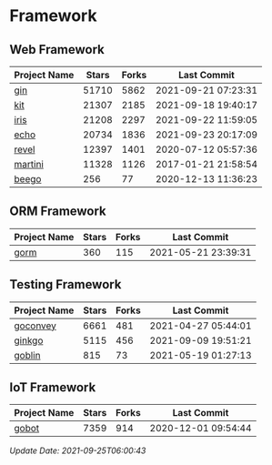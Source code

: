 # Framework

## Web Framework
| Project Name | Stars | Forks | Last Commit |
| ------------ | ----- | ----- | ----------- |
| [gin](https://github.com/gin-gonic/gin) | 51710 | 5862 | 2021-09-21 07:23:31 |
| [kit](https://github.com/go-kit/kit) | 21307 | 2185 | 2021-09-18 19:40:17 |
| [iris](https://github.com/kataras/iris) | 21208 | 2297 | 2021-09-22 11:59:05 |
| [echo](https://github.com/labstack/echo) | 20734 | 1836 | 2021-09-23 20:17:09 |
| [revel](https://github.com/revel/revel) | 12397 | 1401 | 2020-07-12 05:57:36 |
| [martini](https://github.com/go-martini/martini) | 11328 | 1126 | 2017-01-21 21:58:54 |
| [beego](https://github.com/astaxie/beego) | 256 | 77 | 2020-12-13 11:36:23 |

## ORM Framework
| Project Name | Stars | Forks | Last Commit |
| ------------ | ----- | ----- | ----------- |
| [gorm](https://github.com/jinzhu/gorm) | 360 | 115 | 2021-05-21 23:39:31 |

## Testing Framework
| Project Name | Stars | Forks | Last Commit |
| ------------ | ----- | ----- | ----------- |
| [goconvey](https://github.com/smartystreets/goconvey) | 6661 | 481 | 2021-04-27 05:44:01 |
| [ginkgo](https://github.com/onsi/ginkgo) | 5115 | 456 | 2021-09-09 19:51:21 |
| [goblin](https://github.com/franela/goblin) | 815 | 73 | 2021-05-19 01:27:13 |

## IoT Framework
| Project Name | Stars | Forks | Last Commit |
| ------------ | ----- | ----- | ----------- |
| [gobot](https://github.com/hybridgroup/gobot) | 7359 | 914 | 2020-12-01 09:54:44 |

*Update Date: 2021-09-25T06:00:43*